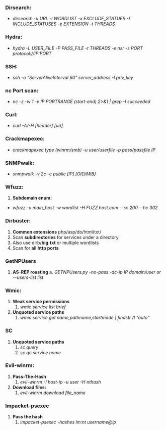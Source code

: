 ﻿
### **Dirsearch:**
- *dirsearch -u URL -l WORDLIST -x EXCLUDE_STATUES -I INCLUDE_STATUSES -e EXTENSION -t THREADS*

### **Hydra:**
- *hydra -L USER_FILE -P PASS_FILE -t THREADS -e nsr -s PORT protocol://IP:PORT*

### **SSH:**
- *ssh -o "ServerAliveInterval 60" server_address -I priv_key*

### **nc Port scan:**
- *nc -z -w 1 -v IP PORTRANGE (start-end) 2>&1 | grep -I succeeded*

### **Curl:**
- *curl -A/-H [header] [url]*

### **Crackmapexec:**
- *crackmapexec type (winrm/smb) -u user/userfile -p pass/passfile IP*

### **SNMPwalk:**
- *snmpwalk -v 2c -c public [IP] [OID/MIB]*

### **Wfuzz:**
1. **Subdomain enum:**
- *wfuzz -u main_host -w wordlist -H FUZZ.host.com --sc 200 --hc 302*

### Dirbuster:
1. **Common extensions** php/asp/do/html/txt/
18. Scan **subdirectories** for services under a directory
19. Also use dirb/**big.txt** or multiple wordlists
20. Scan for **all http ports**

### **GetNPUsers**
1. **AS-REP roasting**
a. *GETNPUsers.py -no-pass -dc-ip IP domain/user or --users-list list*

### **Wmic:**
1. **Weak service permissions**
	1. *wmic service list brief*
2. **Unquoted service paths**
	1. *wmic service get name,pathname,startmode | findstr /I "auto"*

### **SC**
1. **Unquoted service paths**
	1. *sc query*
	2. *sc qc service name*

### **Evil-winrm:**
1. **Pass-The-Hash**
	1. *evil-winrm -I host-ip -u user -H nthash*
2. **Download files:**
	1. *evil-winrm download file_name*

### **Impacket-psexec**
1. **Pass the hash**
	1. *impacket-psexec -hashes lm:nt username@ip*

